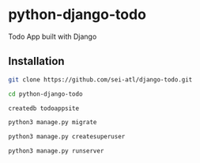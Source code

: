 # python-django-todo
Todo App built with Django


## Installation
```bash
git clone https://github.com/sei-atl/django-todo.git
```
```bash
cd python-django-todo
```
```bash
createdb todoappsite
```
```bash
python3 manage.py migrate
```
```bash
python3 manage.py createsuperuser
```
```bash
python3 manage.py runserver
```
